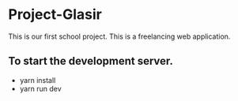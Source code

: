 # Project-Glasir
This is our first school project. This is a freelancing web application.

## To start the development server.
 - yarn install
 - yarn run dev
 
